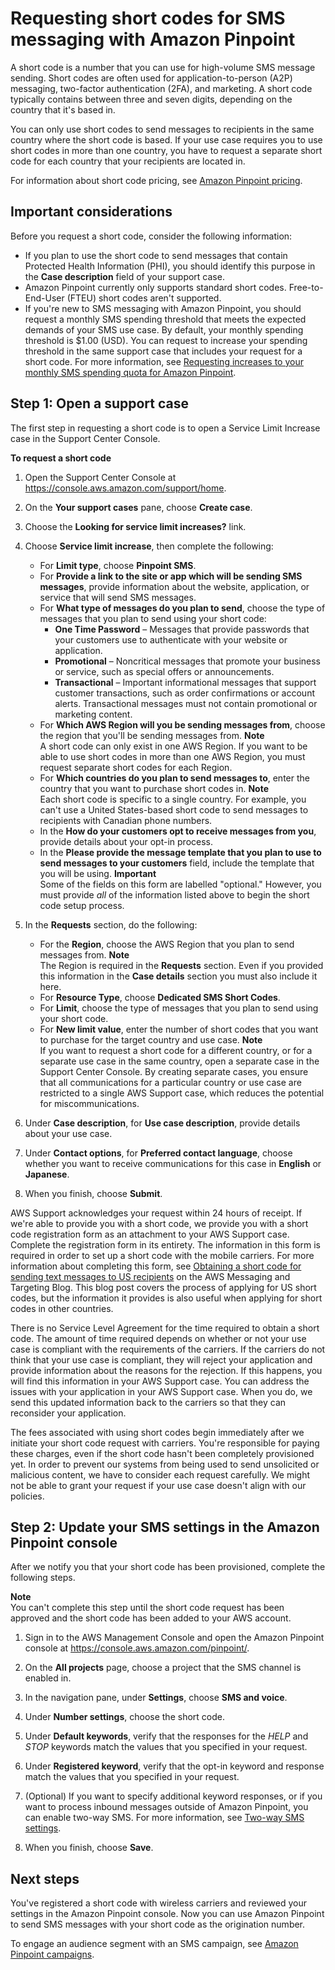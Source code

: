 # Requesting short codes for SMS messaging with Amazon Pinpoint<a name="channels-sms-awssupport-short-code"></a>

A short code is a number that you can use for high\-volume SMS message sending\. Short codes are often used for application\-to\-person \(A2P\) messaging, two\-factor authentication \(2FA\), and marketing\. A short code typically contains between three and seven digits, depending on the country that it's based in\.

You can only use short codes to send messages to recipients in the same country where the short code is based\. If your use case requires you to use short codes in more than one country, you have to request a separate short code for each country that your recipients are located in\.

For information about short code pricing, see [Amazon Pinpoint pricing](http://aws.amazon.com/pinpoint/pricing/#Dedicated_Short_Codes)\.

## Important considerations<a name="channels-sms-awssupport-short-code-considerations"></a>

Before you request a short code, consider the following information:
+ If you plan to use the short code to send messages that contain Protected Health Information \(PHI\), you should identify this purpose in the **Case description** field of your support case\.
+ Amazon Pinpoint currently only supports standard short codes\. Free\-to\-End\-User \(FTEU\) short codes aren't supported\.
+ If you're new to SMS messaging with Amazon Pinpoint, you should request a monthly SMS spending threshold that meets the expected demands of your SMS use case\. By default, your monthly spending threshold is $1\.00 \(USD\)\. You can request to increase your spending threshold in the same support case that includes your request for a short code\. For more information, see [Requesting increases to your monthly SMS spending quota for Amazon Pinpoint](channels-sms-awssupport-spend-threshold.md)\.

## Step 1: Open a support case<a name="channels-sms-awssupport-short-code-open"></a>

The first step in requesting a short code is to open a Service Limit Increase case in the Support Center Console\.

**To request a short code**

1. Open the Support Center Console at [https://console\.aws\.amazon\.com/support/home](https://console.aws.amazon.com/support/home)\.

1. On the **Your support cases** pane, choose **Create case**\.

1. Choose the **Looking for service limit increases?** link\.

1. Choose **Service limit increase**, then complete the following:
   + For **Limit type**, choose **Pinpoint SMS**\.
   + For **Provide a link to the site or app which will be sending SMS messages**, provide information about the website, application, or service that will send SMS messages\.
   + For **What type of messages do you plan to send**, choose the type of messages that you plan to send using your short code:
     + **One Time Password** – Messages that provide passwords that your customers use to authenticate with your website or application\.
     + **Promotional** – Noncritical messages that promote your business or service, such as special offers or announcements\.
     + **Transactional** – Important informational messages that support customer transactions, such as order confirmations or account alerts\. Transactional messages must not contain promotional or marketing content\.
   + For **Which AWS Region will you be sending messages from**, choose the region that you'll be sending messages from\.
**Note**  
A short code can only exist in one AWS Region\. If you want to be able to use short codes in more than one AWS Region, you must request separate short codes for each Region\.
   + For **Which countries do you plan to send messages to**, enter the country that you want to purchase short codes in\.
**Note**  
Each short code is specific to a single country\. For example, you can't use a United States\-based short code to send messages to recipients with Canadian phone numbers\.
   + In the **How do your customers opt to receive messages from you**, provide details about your opt\-in process\.
   + In the **Please provide the message template that you plan to use to send messages to your customers** field, include the template that you will be using\.
**Important**  
Some of the fields on this form are labelled "optional\." However, you must provide *all* of the information listed above to begin the short code setup process\.

1. In the **Requests** section, do the following:
   + For the **Region**, choose the AWS Region that you plan to send messages from\.
**Note**  
The Region is required in the **Requests** section\. Even if you provided this information in the **Case details** section you must also include it here\.
   + For **Resource Type**, choose **Dedicated SMS Short Codes**\.
   + For **Limit**, choose the type of messages that you plan to send using your short code\.
   + For **New limit value**, enter the number of short codes that you want to purchase for the target country and use case\.
**Note**  
If you want to request a short code for a different country, or for a separate use case in the same country, open a separate case in the Support Center Console\. By creating separate cases, you ensure that all communications for a particular country or use case are restricted to a single AWS Support case, which reduces the potential for miscommunications\.

1. Under **Case description**, for **Use case description**, provide details about your use case\.

1. Under **Contact options**, for **Preferred contact language**, choose whether you want to receive communications for this case in **English** or **Japanese**\.

1. When you finish, choose **Submit**\.

AWS Support acknowledges your request within 24 hours of receipt\. If we're able to provide you with a short code, we provide you with a short code registration form as an attachment to your AWS Support case\. Complete the registration form in its entirety\. The information in this form is required in order to set up a short code with the mobile carriers\. For more information about completing this form, see [Obtaining a short code for sending text messages to US recipients](http://aws.amazon.com/blogs/messaging-and-targeting/obtaining-a-short-code-for-sending-text-messages-to-us-recipients-part-1/) on the AWS Messaging and Targeting Blog\. This blog post covers the process of applying for US short codes, but the information it provides is also useful when applying for short codes in other countries\.

There is no Service Level Agreement for the time required to obtain a short code\. The amount of time required depends on whether or not your use case is compliant with the requirements of the carriers\. If the carriers do not think that your use case is compliant, they will reject your application and provide information about the reasons for the rejection\. If this happens, you will find this information in your AWS Support case\. You can address the issues with your application in your AWS Support case\. When you do, we send this updated information back to the carriers so that they can reconsider your application\.

The fees associated with using short codes begin immediately after we initiate your short code request with carriers\. You're responsible for paying these charges, even if the short code hasn't been completely provisioned yet\. In order to prevent our systems from being used to send unsolicited or malicious content, we have to consider each request carefully\. We might not be able to grant your request if your use case doesn't align with our policies\.

## Step 2: Update your SMS settings in the Amazon Pinpoint console<a name="channels-sms-awssupport-short-code-settings"></a>

After we notify you that your short code has been provisioned, complete the following steps\.

**Note**  
You can't complete this step until the short code request has been approved and the short code has been added to your AWS account\.

1. Sign in to the AWS Management Console and open the Amazon Pinpoint console at [https://console\.aws\.amazon\.com/pinpoint/](https://console.aws.amazon.com/pinpoint/)\.

1. On the **All projects** page, choose a project that the SMS channel is enabled in\.

1. In the navigation pane, under **Settings**, choose **SMS and voice**\. 

1. Under **Number settings**, choose the short code\.

1. Under **Default keywords**, verify that the responses for the *HELP* and *STOP* keywords match the values that you specified in your request\.

1. Under **Registered keyword**, verify that the opt\-in keyword and response match the values that you specified in your request\.

1. \(Optional\) If you want to specify additional keyword responses, or if you want to process inbound messages outside of Amazon Pinpoint, you can enable two\-way SMS\. For more information, see [Two\-way SMS settings](settings-sms-managing.md#settings-account-sms-number-2way)\.

1. When you finish, choose **Save**\.

## Next steps<a name="channels-sms-awssupport-short-code-next"></a>

You've registered a short code with wireless carriers and reviewed your settings in the Amazon Pinpoint console\. Now you can use Amazon Pinpoint to send SMS messages with your short code as the origination number\.

To engage an audience segment with an SMS campaign, see [Amazon Pinpoint campaigns](campaigns.md)\.